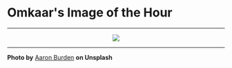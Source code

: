 # Omkaar's Image of the Hour

---

<div align="center">

<a href="https://unsplash.com/photos/open-bible-on-a-wooden-surface-_10Cib2Ls8A">
  <img src="https://images.unsplash.com/photo-1749487699158-8a5332fc09a2?crop=entropy&cs=tinysrgb&fit=max&fm=jpg&ixid=M3w3NjA2Nzh8MHwxfHJhbmRvbXx8fHx8fHx8fDE3NTIyMTAwMDB8&ixlib=rb-4.1.0&q=80&w=1080" style="max-width:100%; height:auto;">
</a>



</div>

---

**Photo by** [Aaron Burden](https://unsplash.com/@aaronburden) **on Unsplash**
